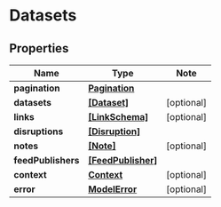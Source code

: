 
# Datasets

## Properties

Name | Type | Note
---- | ---- | ----
**pagination** | [**Pagination**](Pagination.md) | 
**datasets** | [**[Dataset]**](Dataset.md) | [optional] 
**links** | [**[LinkSchema]**](LinkSchema.md) | [optional] 
**disruptions** | [**[Disruption]**](Disruption.md) | 
**notes** | [**[Note]**](Note.md) | [optional] 
**feedPublishers** | [**[FeedPublisher]**](FeedPublisher.md) | 
**context** | [**Context**](Context.md) | [optional] 
**error** | [**ModelError**](ModelError.md) | [optional] 

